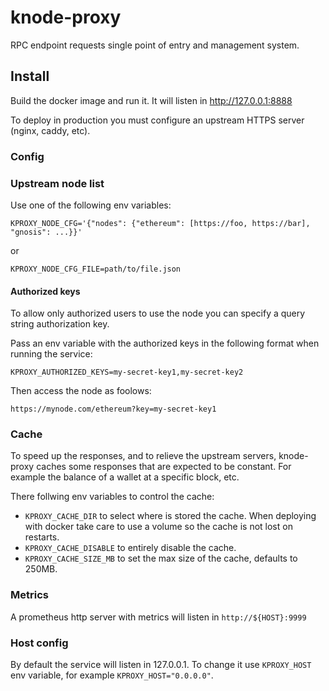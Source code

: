 # knode-proxy

RPC endpoint requests single point of entry and management system.

## Install

Build the docker image and run it. It will listen in http://127.0.0.1:8888

To deploy in production you must configure an upstream HTTPS server (nginx, caddy, etc).

### Config

### Upstream node list

Use one of the following env variables:

`KPROXY_NODE_CFG='{"nodes": {"ethereum": [https://foo, https://bar], "gnosis": ...}}'`

or

`KPROXY_NODE_CFG_FILE=path/to/file.json`

#### Authorized keys

To allow only authorized users to use the node you can specify a query string
authorization key.

Pass an env variable with the authorized keys in the following format when running the service:

`KPROXY_AUTHORIZED_KEYS=my-secret-key1,my-secret-key2`

Then access the node as foolows:

`https://mynode.com/ethereum?key=my-secret-key1`

### Cache

To speed up the responses, and to relieve the upstream servers, knode-proxy caches some responses that
are expected to be constant. For example the balance of a wallet at a specific block, etc.

There follwing env variables to control the cache:

* `KPROXY_CACHE_DIR` to select where is stored the cache.
When deploying with docker take care to use a volume so the cache is not lost on restarts.
* `KPROXY_CACHE_DISABLE` to entirely disable the cache.
* `KPROXY_CACHE_SIZE_MB` to set the max size of the cache, defaults to 250MB.

### Metrics

A prometheus http server with metrics will listen in `http://${HOST}:9999`

### Host config

By default the service will listen in 127.0.0.1.
To change it use `KPROXY_HOST` env variable, for example `KPROXY_HOST="0.0.0.0"`.